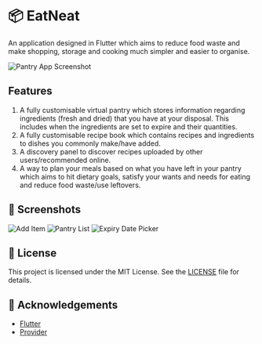 # 📦 EatNeat

An application designed in Flutter which aims to reduce food waste and make shopping, storage and cooking much simpler and easier to organise.

![Pantry App Screenshot](screenshot.png)

## Features

1. A fully customisable virtual pantry which stores information regarding ingredients (fresh and dried) that you have at your disposal. This includes when the ingredients are set to expire and their quantities.
2. A fully customisable recipe book which contains recipes and ingredients to dishes you commonly make/have added.
3. A discovery panel to discover recipes uploaded by other users/recommended online.
4. A way to plan your meals based on what you have left in your pantry which aims to hit dietary goals, satisfy your wants and needs for eating and reduce food waste/use leftovers. 

## 📱 Screenshots

![Add Item](screenshots/add_item.png)
![Pantry List](screenshots/pantry_list.png)
![Expiry Date Picker](screenshots/expiry_date_picker.png)

## 📝 License

This project is licensed under the MIT License. See the [LICENSE](LICENSE) file for details.

## 🌟 Acknowledgements

- [Flutter](https://flutter.dev/)
- [Provider](https://pub.dev/packages/provider)

